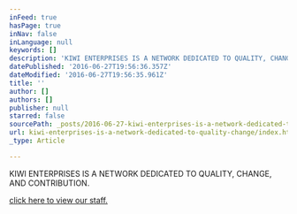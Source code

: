 ```yaml
---
inFeed: true
hasPage: true
inNav: false
inLanguage: null
keywords: []
description: 'KIWI ENTERPRISES IS A NETWORK DEDICATED TO QUALITY, CHANGE, AND CONTRIBUTION.'
datePublished: '2016-06-27T19:56:36.357Z'
dateModified: '2016-06-27T19:56:35.961Z'
title: ''
author: []
authors: []
publisher: null
starred: false
sourcePath: _posts/2016-06-27-kiwi-enterprises-is-a-network-dedicated-to-quality-change.md
url: kiwi-enterprises-is-a-network-dedicated-to-quality-change/index.html
_type: Article

---
```

KIWI ENTERPRISES IS A NETWORK DEDICATED TO QUALITY, CHANGE, AND CONTRIBUTION.

[click here to view our staff.][0]

[0]: http://thegrid.ai/kiwienterprises/staff